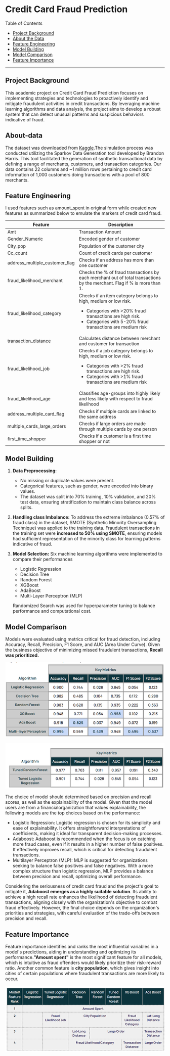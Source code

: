 # Credit Card Fraud Prediction

Table of Contents

- [Project Background](#project-background)
- [About the Data](#about-data)
- [Feature Engineering](#feature-Engineering)
- [Model Building](#model-building)
- [Model Comparison](#model-comparison)
- [Feature Importance](#feature-importance)


***

## Project Background
This academic project on Credit Card Fraud Prediction focuses on implementing strategies and technologies to proactively identify and mitigate fraudulent activities in credit transactions. By leveraging machine learning algorithms and data analysis, the project aims to develop a robust system that can detect unusual patterns and suspicious behaviors indicative of fraud.

## About-data

The dataset was downloaded from [Kaggle](https://www.kaggle.com/datasets/kartik2112/fraud-detection).The simulation process was conducted utilizing the Sparkov Data Generation tool developed by Brandon Harris. This tool facilitated the generation of synthetic transactional data by defining a range of merchants, customers, and transaction categories. Our data contains 22 columns and ~1 million rows pertaining to credit card
information of 1,000 customers doing transactions with a pool of 800 merchants.

## Feature Engineering

I used features such as amount_spent in original form while created new features as summarized below to emulate the markers of credit card fraud.

| Feature         | Description                         |
|-----------------|-------------------------------------|
| Amt             | Transaction Amount                  |
| Gender_Numeric  | Encoded gender of customer          |
| City_pop        | Population of the customer city     |
| Cc_count        | Count of credit cards per customer  |
| address_multiple_customer_flag  | Checks if an address has more than one customer  |
| fraud_likelihood_merchant  | Checks the % of fraud transactions by each merchant out of total transactions by the merchant. Flag if % is more than 1.|
| fraud_likelihood_category  | Checks if an item category belongs to high, medium or low risk.<ul><li> Categories with >20% fraud transactions are high risk.</li><li> Categories with 5-20% fraud transactions are medium risk</li></ul>|
| transaction_distance  | Calculates distance between merchant and customer for transaction  |
| fraud_likelihood_job  | Checks if a job category belongs to high, medium or low risk.<ul><li>Categories with >2% fraud transactions are high risk.</li><li> Categories with >1% fraud transactions are medium risk</li></ul>|
| fraud_likelihood_age | Classifies age-groups into highly likely and less likely with respect to fraud likelihood |
| address_multiple_card_flag | Checks if multiple cards are linked to the same address |
| multiple_cards_large_orders | Checks if large orders are made through multiple cards by one person |
| first_time_shopper | Checks if a customer is a first time shopper or not |


## Model Building

1. **Data Preprocessing:**
    - No missing or duplicate values were present.
    - Categorical features, such as gender, were encoded into binary values.
    - The dataset was split into 70% training, 10% validation, and 20% test data, ensuring stratification to maintain class balance across splits.

2. **Handling class Imbalance:** To address the extreme imbalance (0.57% of fraud class) in the dataset, SMOTE (Synthetic Minority Oversampling Technique) was applied to the training data. Fraudulent transactions in the training set were **increased to 50% using SMOTE**, ensuring models had sufficient representation of the minority class for learning patterns indicative of fraud.

3. **Model Selection:** Six machine learning algorithms were implemented to compare their performances
    - Logistic Regression
    - Decision Tree
    - Random Forest
    - XGBoost
    - AdaBoost
    - Multi-Layer Perceptron (MLP)

   Randomized Search was used for hyperparameter tuning to balance performance and computational cost.

## Model Comparison

Models were evaluated using metrics critical for fraud detection, including Accuracy, Recall, Precision, F1 Score, and AUC (Area Under Curve). Given the business objective of minimizing missed fraudulent transactions, **Recall was prioritized.**

![Model1](https://github.com/Shakya24/Masters-projects/blob/main/Applied%20Machine%20Learning/Visualizations/Model1.png)

![Model2](https://github.com/Shakya24/Masters-projects/blob/main/Applied%20Machine%20Learning/Visualizations/Model2.png)

The choice of model should determined based on precision and recall scores, as well as the explainability of the model. Given that the model users are from a financialorganization that values explainability, the following models are the top choices based on the performance:

- Logistic Regression: Logistic regression is chosen for its simplicity and ease of explainability. It offers straightforward interpretations of coefficients, making it ideal for transparent decision-making processes.
- Adaboost: Adaboost is recommended when the focus is on catching more fraud cases, even if it results in a higher number of false positives. It effectively improves recall, which is critical for detecting fraudulent transactions.
- Multilayer Perceptron (MLP): MLP is suggested for organizations seeking to balance false positives and false negatives. With a more complex structure than logistic regression, MLP provides a balance between precision and recall, optimizing overall performance.

Considering the seriousness of credit card fraud and the project's goal to mitigate it, **Adaboost emerges as a highly suitable solution**. Its ability to achieve a high recall rate enhances the likelihood of detecting fraudulent transactions, aligning closely with the organization's objective to combat fraud effectively. However, the final choice depends on the organization's priorities and strategies, with careful evaluation of the trade-offs between precision and recall.

## Feature Importance
Feature importance identifies and ranks the most influential variables in a model's predictions, aiding in understanding and optimizing its performance.**"Amount spent"** is the most significant feature for all models, which is intuitive as fraud offenders would likely prioritize their risk-reward ratio. Another common feature is **city population**, which gives insight into cities of certain populations where
fraudulent transactions are more likely to occur.

![feature](https://github.com/Shakya24/Masters-projects/blob/main/Applied%20Machine%20Learning/Visualizations/Feature.png)
